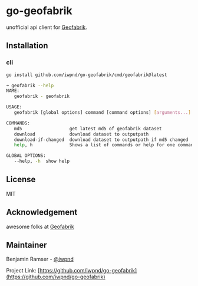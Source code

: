 # go-geofabrik

unofficial api client for [Geofabrik](https://download.geofabrik.de).

## Installation

### cli

```bash
go install github.com/iwpnd/go-geofabrik/cmd/geofabrik@latest
```

```bash
➜ geofabrik --help
NAME:
   geofabrik - geofabrik

USAGE:
   geofabrik [global options] command [command options] [arguments...]

COMMANDS:
   md5                  get latest md5 of geofabrik dataset
   download             download dataset to outputpath
   download-if-changed  download dataset to outputpath if md5 changed
   help, h              Shows a list of commands or help for one command

GLOBAL OPTIONS:
   --help, -h  show help
```

## License

MIT

## Acknowledgement

awesome folks at [Geofabrik](https://geofabrik.de)

## Maintainer

Benjamin Ramser - [@iwpnd](https://github.com/iwpnd)

Project Link: [https://github.com/iwpnd/go-geofabrik](https://github.com/iwpnd/go-geofabrik)
